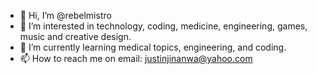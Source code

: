 - 👋 Hi, I’m @rebelmistro
- 👀 I’m interested in technology, coding, medicine, engineering, games, music and creative design.
- 🌱 I’m currently learning medical topics, engineering, and coding.
- 📫 How to reach me on email: justinjinanwa@yahoo.com

<!---
rebelmistro/rebelmistro is a ✨ special ✨ repository because its `README.md` (this file) appears on your GitHub profile.
You can click the Preview link to take a look at your changes.
--->

